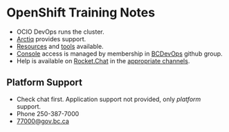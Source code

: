 OpenShift Training Notes
========================

- OCIO DevOps runs the cluster.
- [Arctiq] provides support.
- [Resources] and [tools] available.
- [Console] access is managed by membership in [BCDevOps] github group.
- Help is available on [Rocket.Chat] in the [appropriate channels].

Platform Support
----------------
- Check chat first. Application support not provided, only *platform* support.
- Phone 250-387-7000
- 77000@gov.bc.ca

[Arctiq]: https://www.arctiq.ca/
[Resources]: https://pathfinder-faq-ocio-pathfinder-prod.pathfinder.gov.bc.ca/
[tools]: https://github.com/BCDevOps/openshift-developer-tools
[Console]: https://console.pathfinder.gov.bc.ca:8443/console/projects
[BCDevOps]: https://github.com/bcdevops
[Rocket.Chat]: https://chat.pathfinder.gov.bc.ca/home
[appropriate channels]: https://developer.gov.bc.ca/Community-Enablers-and-Events/Chat-Channel-Conventions

